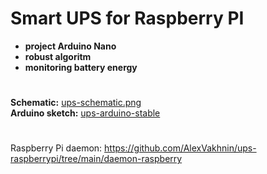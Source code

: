 # Smart UPS for Raspberry PI #
+ **project Arduino Nano**
+ **robust algoritm**
+ **monitoring battery energy**  
#
**Schematic:** [ups-schematic.png](https://github.com/AlexVakhnin/ups-raspberrypi/blob/main/ups-schematic.png)  
**Arduino sketch:** [ups-arduino-stable](https://github.com/AlexVakhnin/ups-raspberrypi/tree/main/ups-arduino-stable)
#
Raspberry Pi daemon: https://github.com/AlexVakhnin/ups-raspberrypi/tree/main/daemon-raspberry

